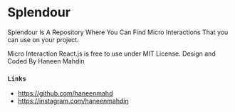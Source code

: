 # Splendour
Splendour Is A Repository Where You Can Find Micro Interactions
That you can use on your project.

Micro Interaction React.js is free to use under MIT License.
Design and Coded By Haneen Mahdin

### `Links`
- https://github.com/haneenmahd
- https://instagram.com/haneenmahdin
